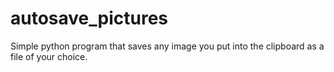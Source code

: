 # autosave_pictures
Simple python program that saves any image you put into the clipboard as a file of your choice.
